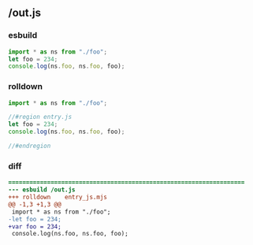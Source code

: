 ## /out.js
### esbuild
```js
import * as ns from "./foo";
let foo = 234;
console.log(ns.foo, ns.foo, foo);
```
### rolldown
```js
import * as ns from "./foo";

//#region entry.js
let foo = 234;
console.log(ns.foo, ns.foo, foo);

//#endregion

```
### diff
```diff
===================================================================
--- esbuild	/out.js
+++ rolldown	entry_js.mjs
@@ -1,3 +1,3 @@
 import * as ns from "./foo";
-let foo = 234;
+var foo = 234;
 console.log(ns.foo, ns.foo, foo);

```

